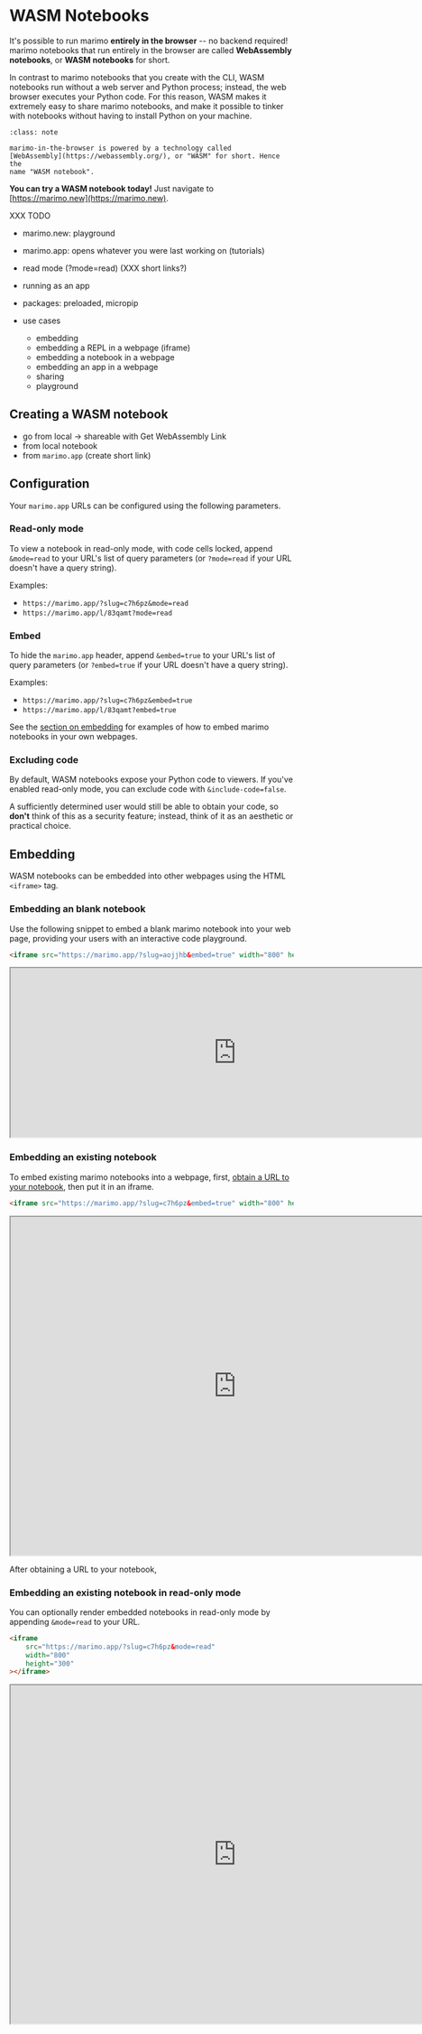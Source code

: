 # WASM Notebooks

It's possible to run marimo **entirely in the browser** -- no backend required! marimo
notebooks that run entirely in the browser are called **WebAssembly
notebooks**, or **WASM notebooks** for short.

In contrast to marimo notebooks that you create with the CLI, WASM notebooks
run without a web server and Python process; instead, the web browser executes
your Python code. For this reason, WASM makes it extremely easy to
share marimo notebooks, and make it possible to tinker with notebooks without
having to install Python on your machine.

```{admonition} WASM?
:class: note

marimo-in-the-browser is powered by a technology called
[WebAssembly](https://webassembly.org/), or "WASM" for short. Hence the
name "WASM notebook".
```

**You can try a WASM notebook today!** Just navigate to
[https://marimo.new](https://marimo.new).


XXX TODO

- marimo.new: playground
- marimo.app: opens whatever you were last working on (tutorials)
- read mode (?mode=read) (XXX short links?)

- running as an app

- packages: preloaded, micropip

- use cases
  - embedding
  - embedding a REPL in a webpage (iframe)
  - embedding a notebook in a webpage
  - embedding an app in a webpage
  - sharing
  - playground

## Creating a WASM notebook

- go from local -> shareable with Get WebAssembly Link
- from local notebook
- from `marimo.app` (create short link)

## Configuration

Your `marimo.app` URLs can be configured using the following parameters.

### Read-only mode

To view a notebook in read-only mode, with
code cells locked, append `&mode=read` to your URL's list of query parameters
(or `?mode=read` if your URL doesn't have a query string).

Examples:

- `https://marimo.app/?slug=c7h6pz&mode=read`
- `https://marimo.app/l/83qamt?mode=read`

### Embed

To hide the `marimo.app` header, append `&embed=true` to your URL's list of query
parameters (or `?embed=true` if your URL doesn't have a query string).

Examples:

- `https://marimo.app/?slug=c7h6pz&embed=true`
- `https://marimo.app/l/83qamt?embed=true`

See the [section on embedding](#embedding) for examples of how to embed marimo
notebooks in your own webpages.

### Excluding code

By default, WASM notebooks expose your Python code to viewers. If you've
enabled read-only mode, you can exclude code with
`&include-code=false`.

A sufficiently determined user would still be able
to obtain your code, so **don't** think of this as a security feature; instead,
think of it as an aesthetic or practical choice.

## Embedding

WASM notebooks can be embedded into other webpages using the HTML `<iframe>`
tag.

### Embedding an blank notebook

Use the following snippet to embed a blank marimo notebook into your web page,
providing your users with an interactive code playground.

```html
<iframe src="https://marimo.app/?slug=aojjhb&embed=true" width="800" height="300"></iframe>
```

<iframe src="https://marimo.app/?slug=aojjhb&embed=true" width="800" height="300"></iframe>

### Embedding an existing notebook

To embed existing marimo notebooks into a webpage, first, [obtain a
URL to your notebook](#creating-a-wasm-notebook), then put it in an iframe.

```html
<iframe src="https://marimo.app/?slug=c7h6pz&embed=true" width="800" height="300"></iframe>
```

<iframe src="https://marimo.app/?slug=c7h6pz&embed=true" width="800" height="600"></iframe>

After obtaining a URL to your
notebook,

### Embedding an existing notebook in read-only mode

You can optionally render embedded notebooks in read-only mode by appending
`&mode=read` to your URL.

```html
<iframe
	src="https://marimo.app/?slug=c7h6pz&mode=read"
	width="800"
	height="300"
></iframe>
```

<iframe src="https://marimo.app/?slug=c7h6pz&mode=read&embed=true" width="800" height="600"></iframe>
